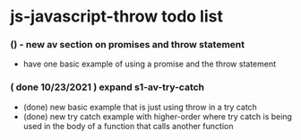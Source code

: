 # js-javascript-throw todo list

### () - new av section on promises and throw statement
* have one basic example of using a promise and the throw statement

### ( done 10/23/2021 ) expand s1-av-try-catch
* (done) new basic example that is just using throw in a try catch
* (done) new try catch example with higher-order where try catch is being used in the body of a function that calls another function
